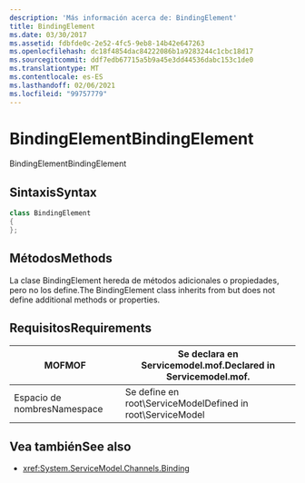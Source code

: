 ```yaml
---
description: 'Más información acerca de: BindingElement'
title: BindingElement
ms.date: 03/30/2017
ms.assetid: fdbfde0c-2e52-4fc5-9eb8-14b42e647263
ms.openlocfilehash: dc18f4854dac84222086b1a9283244c1cbc18d17
ms.sourcegitcommit: ddf7edb67715a5b9a45e3dd44536dabc153c1de0
ms.translationtype: MT
ms.contentlocale: es-ES
ms.lasthandoff: 02/06/2021
ms.locfileid: "99757779"
---
```

# <a name="bindingelement"></a><span data-ttu-id="ed540-103">BindingElement</span><span class="sxs-lookup"><span data-stu-id="ed540-103">BindingElement</span></span>

<span data-ttu-id="ed540-104">BindingElement</span><span class="sxs-lookup"><span data-stu-id="ed540-104">BindingElement</span></span>  
  
## <a name="syntax"></a><span data-ttu-id="ed540-105">Sintaxis</span><span class="sxs-lookup"><span data-stu-id="ed540-105">Syntax</span></span>  
  
```csharp  
class BindingElement  
{  
};  
```  
  
## <a name="methods"></a><span data-ttu-id="ed540-106">Métodos</span><span class="sxs-lookup"><span data-stu-id="ed540-106">Methods</span></span>  

 <span data-ttu-id="ed540-107">La clase BindingElement hereda de métodos adicionales o propiedades, pero no los define.</span><span class="sxs-lookup"><span data-stu-id="ed540-107">The BindingElement class inherits from but does not define additional methods or properties.</span></span>  
  
## <a name="requirements"></a><span data-ttu-id="ed540-108">Requisitos</span><span class="sxs-lookup"><span data-stu-id="ed540-108">Requirements</span></span>  
  
|<span data-ttu-id="ed540-109">MOF</span><span class="sxs-lookup"><span data-stu-id="ed540-109">MOF</span></span>|<span data-ttu-id="ed540-110">Se declara en Servicemodel.mof.</span><span class="sxs-lookup"><span data-stu-id="ed540-110">Declared in Servicemodel.mof.</span></span>|  
|---------|-----------------------------------|  
|<span data-ttu-id="ed540-111">Espacio de nombres</span><span class="sxs-lookup"><span data-stu-id="ed540-111">Namespace</span></span>|<span data-ttu-id="ed540-112">Se define en root\ServiceModel</span><span class="sxs-lookup"><span data-stu-id="ed540-112">Defined in root\ServiceModel</span></span>|  
  
## <a name="see-also"></a><span data-ttu-id="ed540-113">Vea también</span><span class="sxs-lookup"><span data-stu-id="ed540-113">See also</span></span>

- <xref:System.ServiceModel.Channels.Binding>
